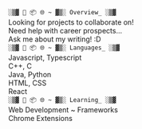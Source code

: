 `░▒▓ 🌱 📦 🌐 ~ ▓▒░ Overview_ ░▒▓`    
Looking for projects to collaborate on!   
Need help with career prospects...   
Ask me about my writing! :D  
`░▒▓ 🌱 📦 🌐 ~ ▓▒░ Languages_ ░▒▓`    
Javascript, Typescript   
C++, C   
Java, Python   
HTML, CSS   
React   
`░▒▓ 🌱 📦 🌐 ~ ▓▒░ Learning_ ░▒▓`   
Web Development ~ Frameworks   
Chrome Extensions    
